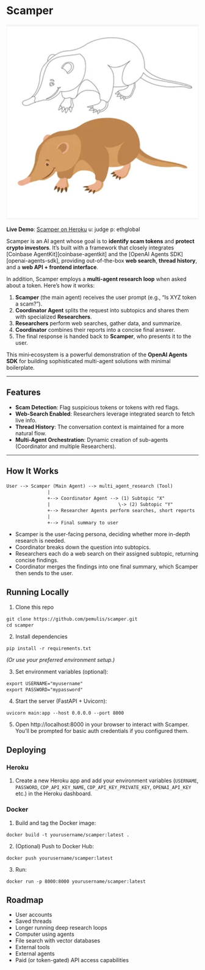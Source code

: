 # Scamper

![Scamper, a cute but venomous Hispaniolan solenodon](scamper.png)

**Live Demo**: [Scamper on Heroku](https://scamper-e1d5d599d982.herokuapp.com/)
u: judge
p: ethglobal

Scamper is an AI agent whose goal is to **identify scam tokens** and **protect crypto investors**. It’s built with a framework that closely integrates [Coinbase AgentKit][coinbase-agentkit] and the [OpenAI Agents SDK][openai-agents-sdk], providing out-of-the-box **web search**, **thread history**, and a **web API + frontend interface**.

In addition, Scamper employs a **multi-agent research loop** when asked about a token. Here’s how it works:

1. **Scamper** (the main agent) receives the user prompt (e.g., “Is XYZ token a scam?”).  
2. **Coordinator Agent** splits the request into subtopics and shares them with specialized **Researchers**.  
3. **Researchers** perform web searches, gather data, and summarize.  
4. **Coordinator** combines their reports into a concise final answer.  
5. The final response is handed back to **Scamper**, who presents it to the user.  

This mini‐ecosystem is a powerful demonstration of the **OpenAI Agents SDK** for building sophisticated multi-agent solutions with minimal boilerplate.

---

## Features

- **Scam Detection**: Flag suspicious tokens or tokens with red flags.  
- **Web-Search Enabled**: Researchers leverage integrated search to fetch live info.  
- **Thread History**: The conversation context is maintained for a more natural flow.  
- **Multi-Agent Orchestration**: Dynamic creation of sub-agents (Coordinator and multiple Researchers).

---

## How It Works

```text
User --> Scamper (Main Agent) --> multi_agent_research (Tool)
               |
               +--> Coordinator Agent --> (1) Subtopic "X"
               |                         \-> (2) Subtopic "Y"
               +--> Researcher Agents perform searches, short reports
               |
               +--> Final summary to user
```

- Scamper is the user-facing persona, deciding whether more in-depth research is needed.
- Coordinator breaks down the question into subtopics.
- Researchers each do a web search on their assigned subtopic, returning concise findings.
- Coordinator merges the findings into one final summary, which Scamper then sends to the user.

## Running Locally

1. Clone this repo
```
git clone https://github.com/pemulis/scamper.git
cd scamper
```

2. Install dependencies
```
pip install -r requirements.txt
```

*(Or use your preferred environment setup.)*

3. Set environment variables (optional):
```
export USERNAME="myusername"
export PASSWORD="mypassword"
```

4. Start the server (FastAPI + Uvicorn):
```
uvicorn main:app --host 0.0.0.0 --port 8000
```

5. Open http://localhost:8000 in your browser to interact with Scamper. You’ll be prompted for basic auth credentials if you configured them.

## Deploying

### Heroku
1. Create a new Heroku app and add your environment variables (`USERNAME`, `PASSWORD`, `CDP_API_KEY_NAME`, `CDP_API_KEY_PRIVATE_KEY`, `OPENAI_API_KEY` etc.) in the Heroku dashboard.

### Docker

1. Build and tag the Docker image:
```
docker build -t yourusername/scamper:latest .
```

2. (Optional) Push to Docker Hub:
```
docker push yourusername/scamper:latest
```

3. Run:
```
docker run -p 8000:8000 yourusername/scamper:latest
```

## Roadmap

- User accounts
- Saved threads
- Longer running deep research loops
- Computer using agents
- File search with vector databases
- External tools
- External agents
- Paid (or token-gated) API access capabilities